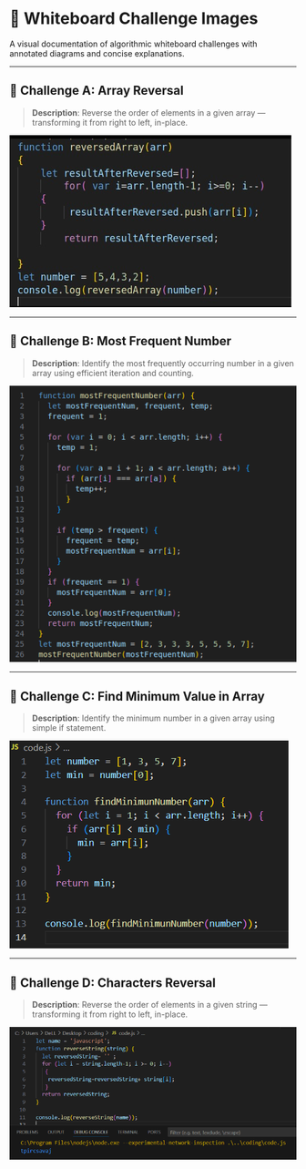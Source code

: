 # 🧪 Whiteboard Challenge Images

A visual documentation of algorithmic whiteboard challenges with annotated diagrams and concise explanations.

---

## 🔁 Challenge A: Array Reversal

> **Description**: Reverse the order of elements in a given array — transforming it from right to left, in-place.

![🧠 Array Reversal – Code Logic](./codeChallenges-images/reversedArray-img.png)

---

## 🔢 Challenge B: Most Frequent Number

> **Description**: Identify the most frequently occurring number in a given array using efficient iteration and counting.

![📊 Most Frequent Number – Solution Sketch](./codeChallenges-images/mostFrequentNumber.png)

---

## 🔽 Challenge C: Find Minimum Value in Array

> **Description**: Identify the minimum number in a given array using simple if statement.

![📊 Minimum value – Solution Sketch](./codeChallenges-images/minimunNumber-img.PNG)

---

## 🔁 Challenge D: Characters Reversal

> **Description**: Reverse the order of elements in a given string — transforming it from right to left, in-place.

![🧠 Characters Reversal – Code Logic](./codeChallenges-images/reversedCharacter-img.PNG)
